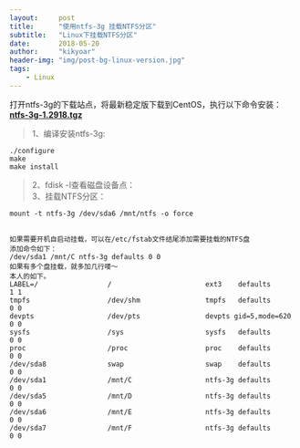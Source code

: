 ```yaml
---
layout:     post
title:      "使用ntfs-3g 挂载NTFS分区"
subtitle:   "Linux下挂载NTFS分区"
date:       2018-05-20
author:     "kikyoar"
header-img: "img/post-bg-linux-version.jpg"
tags:
    - Linux
---
```


打开ntfs-3g的下载站点，将最新稳定版下载到CentOS，执行以下命令安装：
**[ntfs-3g-1.2918.tgz](http://down1.chinaunix.net/distfiles/ntfs-3g-1.2918.tgz)**   

> 1、编译安装ntfs-3g:  

	./configure 
	make 
	make install  
	
> 2、fdisk -l查看磁盘设备点：  
> 3、挂载NTFS分区： 

	mount -t ntfs-3g /dev/sda6 /mnt/ntfs -o force    

```  

如果需要开机自启动挂载，可以在/etc/fstab文件结尾添加需要挂载的NTFS盘
添加命令如下：
/dev/sda1 /mnt/C ntfs-3g defaults 0 0
如果有多个盘挂载，就多加几行喽～
本人的如下。
LABEL=/                 /                       ext3    defaults        1 1
tmpfs                   /dev/shm                tmpfs   defaults        0 0
devpts                  /dev/pts                devpts gid=5,mode=620 0 0
sysfs                   /sys                    sysfs   defaults        0 0
proc                    /proc                   proc    defaults        0 0
/dev/sda8               swap                    swap    defaults        0 0
/dev/sda1               /mnt/C                  ntfs-3g defaults        0 0
/dev/sda5               /mnt/D                  ntfs-3g defaults        0 0
/dev/sda6               /mnt/E                  ntfs-3g defaults        0 0
/dev/sda7               /mnt/F                  ntfs-3g defaults        0 0

```
